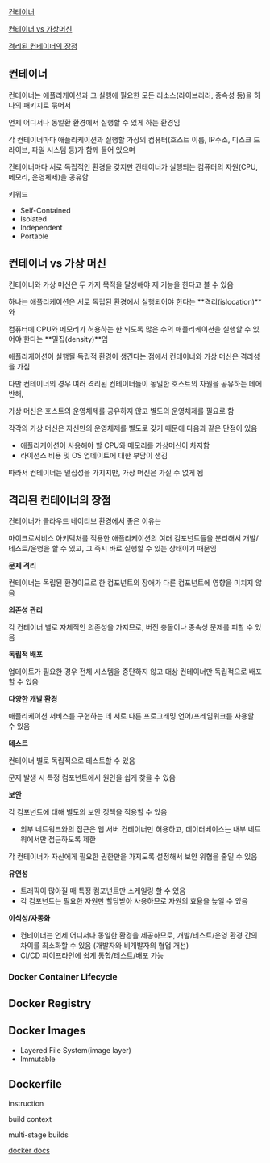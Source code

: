 [컨테이너](#컨테이너)

[컨테이너 vs 가상머신](#컨테이너-vs-가상-머신)

[격리된 컨테이너의 장점](#격리된-컨테이너의-장점)

## 컨테이너

컨테이너는 애플리케이션과 그 실행에 필요한 모든 리소스(라이브리러, 종속성 등)을 하나의 패키지로 묶어서

언제 어디서나 동일환 환경에서 실행할 수 있게 하는 환경임

각 컨테이너마다 애플리케이션과 실행할 가상의 컴퓨터(호스트 이름, IP주소, 디스크 드라이브, 파일 시스템 등)가 함께 들어 있으며

컨테이너마다 서로 독립적인 환경을 갖지만 컨테이너가 실행되는 컴퓨터의 자원(CPU, 메모리, 운영체제)을 공유함

키워드
- Self-Contained
- Isolated
- Independent
- Portable

## 컨테이너 vs 가상 머신

컨테이너와 가상 머신은 두 가지 목적을 달성해야 제 기능을 한다고 볼 수 있음

하나는 애플리케이션은 서로 독립된 환경에서 실행되어야 한다는 **격리(islocation)**와

컴퓨터에 CPU와 메모리가 허용하는 한 되도록 많은 수의 애플리케이션을 실행할 수 있어야 한다는 **밀집(density)**임

애플리케이션이 실행될 독립적 환경이 생긴다는 점에서 컨테이너와 가상 머신은 격리성을 가짐

다만 컨테이너의 경우 여러 격리된 컨테이너들이 동일한 호스트의 자원을 공유하는 데에 반해,

가상 머신은 호스트의 운영체제를 공유하지 않고 별도의 운영체제를 필요로 함

각각의 가상 머신은 자신만의 운영체제를 별도로 갖기 때문에 다음과 같은 단점이 있음
- 애플리케이션이 사용해야 할 CPU와 메모리를 가상머신이 차지함
- 라이선스 비용 및 OS 업데이트에 대한 부담이 생김

따라서 컨테이너는 밀집성을 가지지만, 가상 머신은 가질 수 없게 됨 

## 격리된 컨테이너의 장점

컨테이너가 클라우드 네이티브 환경에서 좋은 이유는

마이크로서비스 아키텍처를 적용한 애플리케이션의 여러 컴포넌트들을 분리해서 개발/테스트/운영을 할 수 있고, 그 즉시 바로 실행할 수 있는 상태이기 때문임

**문제 격리**

컨테이너는 독립된 환경이므로 한 컴포넌트의 장애가 다른 컴포넌트에 영향을 미치지 않음

**의존성 관리**

각 컨테이너 별로 자체적인 의존성을 가지므로, 버전 충돌이나 종속성 문제를 피할 수 있음 

**독립적 배포**

업데이트가 필요한 경우 전체 시스템을 중단하지 않고 대상 컨테이너만 독립적으로 배포할 수 있음

**다양한 개발 환경**

애플리케이션 서비스를 구현하는 데 서로 다른 프로그래밍 언어/프레임워크를 사용할 수 있음

**테스트**

컨테이너 별로 독립적으로 테스트할 수 있음

문제 발생 시 특정 컴포넌트에서 원인을 쉽게 찾을 수 있음

**보안**

각 컴포넌트에 대해 별도의 보안 정책을 적용할 수 있음
  - 외부 네트워크와의 접근은 웹 서버 컨테이너만 허용하고, 데이터베이스는 내부 네트워에서만 접근하도록 제한

각 컨테이너가 자신에게 필요한 권한만을 가지도록 설정해서 보안 위협을 줄일 수 있음

**유연성**
- 트래픽이 많아질 때 특정 컴포넌트만 스케일링 할 수 있음
- 각 컴포넌트는 필요한 자원만 할당받아 사용하므로 자원의 효율을 높일 수 있음

**이식성/자동화**
- 컨테이너는 언제 어디서나 동일한 환경을 제공하므로, 개발/테스트/운영 환경 간의 차이를 최소화할 수 있음 (개발자와 비개발자의 협업 개선)
- CI/CD 파이프라인에 쉽게 통합/테스트/배포 가능

### Docker Container Lifecycle

## Docker Registry

## Docker Images

- Layered File System(image layer)
- Immutable

## Dockerfile

instruction

build context

multi-stage builds

[docker docs](https://docs.docker.com/guides/docker-concepts/the-basics/what-is-a-container/)
